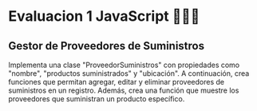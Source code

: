 # Evaluacion 1 JavaScript 👨🏻‍💻

## Gestor de Proveedores de Suministros

Implementa una clase "ProveedorSuministros" con propiedades como "nombre", "productos suministrados" y "ubicación". A continuación, crea funciones que permitan agregar, editar y eliminar proveedores de suministros en un registro. Además, crea una función que muestre los proveedores que suministran un producto específico.
